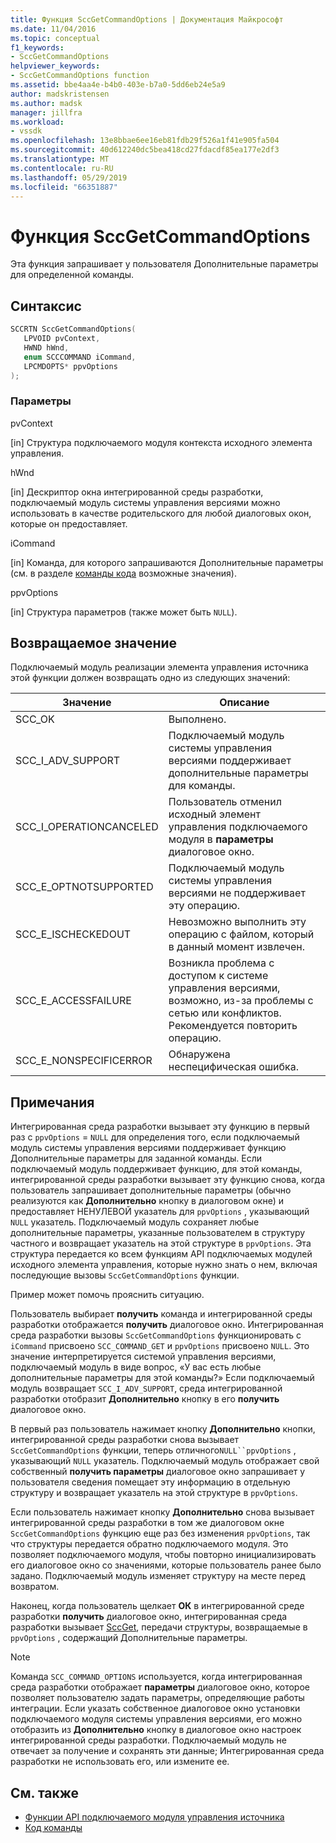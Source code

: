 ```yaml
---
title: Функция SccGetCommandOptions | Документация Майкрософт
ms.date: 11/04/2016
ms.topic: conceptual
f1_keywords:
- SccGetCommandOptions
helpviewer_keywords:
- SccGetCommandOptions function
ms.assetid: bbe4aa4e-b4b0-403e-b7a0-5dd6eb24e5a9
author: madskristensen
ms.author: madsk
manager: jillfra
ms.workload:
- vssdk
ms.openlocfilehash: 13e8bbae6ee16eb81fdb29f526a1f41e905fa504
ms.sourcegitcommit: 40d612240dc5bea418cd27fdacdf85ea177e2df3
ms.translationtype: MT
ms.contentlocale: ru-RU
ms.lasthandoff: 05/29/2019
ms.locfileid: "66351887"
---
```

# <a name="sccgetcommandoptions-function"></a>Функция SccGetCommandOptions
Эта функция запрашивает у пользователя Дополнительные параметры для определенной команды.

## <a name="syntax"></a>Синтаксис

```cpp
SCCRTN SccGetCommandOptions(
   LPVOID pvContext,
   HWND hWnd,
   enum SCCCOMMAND iCommand,
   LPCMDOPTS* ppvOptions
);
```

### <a name="parameters"></a>Параметры
 pvContext

[in] Структура подключаемого модуля контекста исходного элемента управления.

 hWnd

[in] Дескриптор окна интегрированной среды разработки, подключаемый модуль системы управления версиями можно использовать в качестве родительского для любой диалоговых окон, которые он предоставляет.

 iCommand

[in] Команда, для которого запрашиваются Дополнительные параметры (см. в разделе [команды кода](../extensibility/command-code-enumerator.md) возможные значения).

 ppvOptions

[in] Структура параметров (также может быть `NULL`).

## <a name="return-value"></a>Возвращаемое значение
 Подключаемый модуль реализации элемента управления источника этой функции должен возвращать одно из следующих значений:

|Значение|Описание|
|-----------|-----------------|
|SCC_OK|Выполнено.|
|SCC_I_ADV_SUPPORT|Подключаемый модуль системы управления версиями поддерживает дополнительные параметры для команды.|
|SCC_I_OPERATIONCANCELED|Пользователь отменил исходный элемент управления подключаемого модуля в **параметры** диалоговое окно.|
|SCC_E_OPTNOTSUPPORTED|Подключаемый модуль системы управления версиями не поддерживает эту операцию.|
|SCC_E_ISCHECKEDOUT|Невозможно выполнить эту операцию с файлом, который в данный момент извлечен.|
|SCC_E_ACCESSFAILURE|Возникла проблема с доступом к системе управления версиями, возможно, из-за проблемы с сетью или конфликтов. Рекомендуется повторить операцию.|
|SCC_E_NONSPECIFICERROR|Обнаружена неспецифическая ошибка.|

## <a name="remarks"></a>Примечания
 Интегрированная среда разработки вызывает эту функцию в первый раз с `ppvOptions` = `NULL` для определения того, если подключаемый модуль системы управления версиями поддерживает функцию Дополнительные параметры для заданной команды. Если подключаемый модуль поддерживает функцию, для этой команды, интегрированной среды разработки вызывает эту функцию снова, когда пользователь запрашивает дополнительные параметры (обычно реализуются как **Дополнительно** кнопку в диалоговом окне) и предоставляет НЕНУЛЕВОЙ указатель для `ppvOptions` , указывающий `NULL` указатель. Подключаемый модуль сохраняет любые дополнительные параметры, указанные пользователем в структуру частного и возвращает указатель на этой структуре в `ppvOptions`. Эта структура передается ко всем функциям API подключаемых модулей исходного элемента управления, которые нужно знать о нем, включая последующие вызовы `SccGetCommandOptions` функции.

 Пример может помочь прояснить ситуацию.

 Пользователь выбирает **получить** команда и интегрированной среды разработки отображается **получить** диалоговое окно. Интегрированная среда разработки вызовы `SccGetCommandOptions` функционировать с `iCommand` присвоено `SCC_COMMAND_GET` и `ppvOptions` присвоено `NULL`. Это значение интерпретируется системой управления версиями, подключаемый модуль в виде вопрос, «У вас есть любые дополнительные параметры для этой команды?» Если подключаемый модуль возвращает `SCC_I_ADV_SUPPORT`, среда интегрированной разработки отобразит **Дополнительно** кнопку в его **получить** диалоговое окно.

 В первый раз пользователь нажимает кнопку **Дополнительно** кнопки, интегрированной среды разработки снова вызывает `SccGetCommandOptions` функции, теперь отличного`NULL``ppvOptions` , указывающий `NULL` указатель. Подключаемый модуль отображает свой собственный **получить параметры** диалоговое окно запрашивает у пользователя сведения помещает эту информацию в отдельную структуру и возвращает указатель на этой структуре в `ppvOptions`.

 Если пользователь нажимает кнопку **Дополнительно** снова вызывает интегрированной среды разработки в том же диалоговом окне `SccGetCommandOptions` функцию еще раз без изменения `ppvOptions`, так что структуры передается обратно подключаемого модуля. Это позволяет подключаемого модуля, чтобы повторно инициализировать его диалоговое окно со значениями, которые пользователь ранее было задано. Подключаемый модуль изменяет структуру на месте перед возвратом.

 Наконец, когда пользователь щелкает **ОК** в интегрированной среде разработки **получить** диалоговое окно, интегрированная среда разработки вызывает [SccGet](../extensibility/sccget-function.md), передачи структуры, возвращаемые в `ppvOptions` , содержащий Дополнительные параметры.

> [!NOTE]
> Команда `SCC_COMMAND_OPTIONS` используется, когда интегрированная среда разработки отображает **параметры** диалоговое окно, которое позволяет пользователю задать параметры, определяющие работы интеграции. Если указать собственное диалоговое окно установки подключаемого модуля системы управления версиями, его можно отобразить из **Дополнительно** кнопку в диалоговое окно настроек интегрированной среды разработки. Подключаемый модуль не отвечает за получение и сохранять эти данные; Интегрированная среда разработки не использовать его, или измените ее.

## <a name="see-also"></a>См. также
- [Функции API подключаемого модуля управления источника](../extensibility/source-control-plug-in-api-functions.md)
- [Код команды](../extensibility/command-code-enumerator.md)